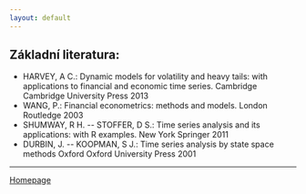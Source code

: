 ```yaml
---
layout: default
---
```


## Základní literatura:

*	HARVEY, A C.:	Dynamic models for volatility and heavy tails: with applications to financial and economic time series.	Cambridge	Cambridge University Press	2013  
*	WANG, P.:	Financial econometrics: methods and models.	London	Routledge	2003  
*	SHUMWAY, R H. -- STOFFER, D S.:	Time series analysis and its applications: with R examples.	New York	Springer	2011
*	DURBIN, J. -- KOOPMAN, S J.:	Time series analysis by state space methods	Oxford	Oxford University Press	2001



--- 

[Homepage](./)
